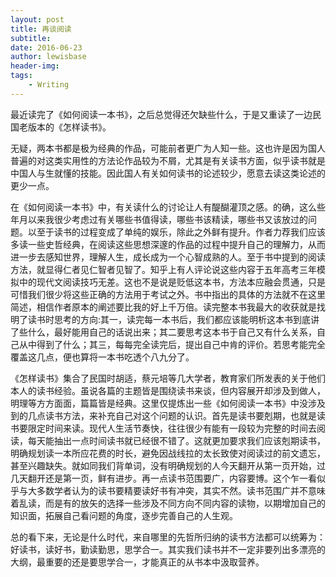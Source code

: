 ```yaml
---
layout: post
title: 再谈阅读
subtitle:
date: 2016-06-23
author: lewisbase
header-img:
tags: 
    - Writing
---
```

最近读完了《如何阅读一本书》，之后总觉得还欠缺些什么，于是又重读了一边民国老版本的《怎样读书》。

无疑，两本书都是极为经典的作品，可能前者更广为人知一些。这也许是因为国人普遍的对这类实用性的方法论作品较为不屑，尤其是有关读书方面，似乎读书就是中国人与生就懂的技能。因此国人有关如何读书的论述较少，愿意去读这类论述的更少一点。

在《如何阅读一本书》中，有关读什么的讨论让人有醍醐灌顶之感。的确，这么些年月以来我很少考虑过有关哪些书值得读，哪些书该精读，哪些书又该放过的问题。以至于读书的过程变成了单纯的娱乐，除此之外鲜有提升。作者力荐我们应该多读一些史哲经典，在阅读这些思想深邃的作品的过程中提升自己的理解力，从而进一步去感知世界，理解人生，成长成为一个心智成熟的人。至于书中提到的阅读方法，就显得仁者见仁智者见智了。知乎上有人评论说这些内容于五年高考三年模拟中的现代文阅读技巧无差。这也不是说是贬低这本书，方法本应融会贯通，只是可惜我们很少将这些正确的方法用于考试之外。书中指出的具体的方法就不在这里简述，相信作者原本的阐述要比我的好上千万倍。读完整本书我最大的收获就是找明了读书时思考的方向:其一，读完每一本书后，我们都应该能明析这本书到底讲了些什么，最好能用自己的话说出来；其二要思考这本书于自己又有什么关系，自己从中得到了什么；其三，每每完全读完后，提出自己中肯的评价。若思考能完全覆盖这几点，便也算将一本书吃透个八九分了。

《怎样读书》集合了民国时胡适，蔡元培等几大学者，教育家们所发表的关于他们本人的读书经验。虽说各篇的主题皆是围绕读书来谈，但内容展开却涉及到做人，明理等方方面面，篇篇皆是经典。这里仅提炼出一些《如何阅读一本书》中没涉及到的几点读书方法，来补充自己对这个问题的认识。首先是读书要剋期，也就是读书要限定时间来读。现代人生活节奏快，往往很少有能有一段较为完整的时间去阅读，每天能抽出一点时间读书就已经很不错了。这就更加要求我们应该剋期读书，明确规划读一本所应花费的时长，避免因战线拉的太长致使对阅读过的前文遗忘，甚至兴趣缺失。就如同我们背单词，没有明确规划的人今天翻开从第一页开始，过几天翻开还是第一页，鲜有进步。再一点读书范围要广，内容要博。这个乍一看似乎与大多数学者认为的读书要精要读好书有冲突，其实不然。读书范围广并不意味着乱读，而是有的放矢的选择一些涉及不同方向不同内容的读物，以期增加自己的知识面，拓展自己看问题的角度，逐步完善自己的人生观。

总的看下来，无论是什么时代，来自哪里的先哲所归纳的读书方法都可以统筹为：好读书，读好书，勤读勤思，思学合一。其实我们读书并不一定非要列出多漂亮的大纲，最重要的还是要思学合一，才能真正的从书本中汲取营养。


